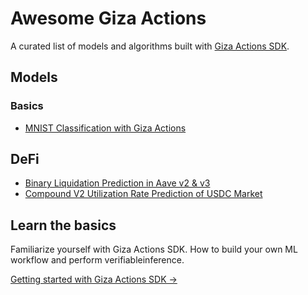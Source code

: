 # Awesome Giza Actions

A curated list of models and algorithms built with [Giza Actions SDK](https://actions.gizatech.xyz/welcome/giza-actions-sdk).

## Models

### Basics
- [MNIST Classification with Giza Actions](https://github.com/gizatechxyz/actions-sdk/blob/main/examples/verifiable_mnist/verifiable_mnist.ipynb)

## DeFi
- [Binary Liquidation Prediction in Aave v2 & v3](Aave_Liquidation_Model)
- [Compound V2 Utilization Rate Prediction of USDC Market](compound_ur_prediction)

## Learn the basics

Familiarize yourself with Giza Actions SDK. How to build your own ML workflow and perform verifiableinference.

[Getting started with Giza Actions SDK →](https://actions.gizatech.xyz/welcome/giza-actions-sdk)